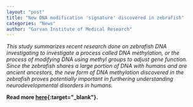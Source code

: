 ```yaml
---
layout: "post"
title: "New DNA modification 'signature' discovered in zebrafish"
categories: "News"
author: "Garvan Institute of Medical Research"
---
```


*This study summarizes recent research done on zebrafish DNA investigating to investigate a process called DNA methylation, or the process of modifying DNA using methyl groups to adjust gene function. Since the zebrafish shares a large portion of DNA with humans and are ancient ancestors, the new form of DNA methylation discovered in the zebrafish proves potentially important in furthering understanding neurodevelopmental disorders in humans.*

**Read more [here](https://www.sciencedaily.com/releases/2020/12/201203200557.htm){:target="_blank"}.**
